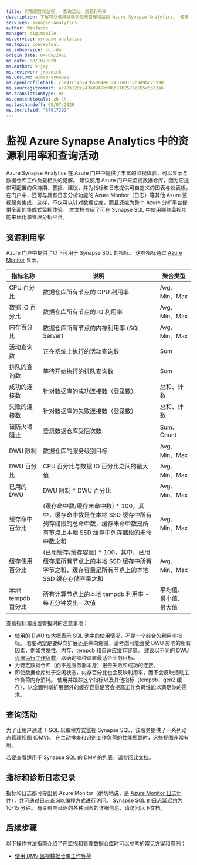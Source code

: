 ```yaml
---
title: 可管理性和监视 - 查询活动、资源利用率
description: 了解可以使用哪些功能来管理和监视 Azure Synapse Analytics。 使用 Azure 门户和动态管理视图 (DMV) 来了解数据仓库的查询活动和资源利用率。
services: synapse-analytics
author: WenJason
manager: digimobile
ms.service: synapse-analytics
ms.topic: conceptual
ms.subservice: sql-dw
origin.date: 04/09/2020
ms.date: 08/10/2020
ms.author: v-jay
ms.reviewer: jrasnick
ms.custom: azure-synapse
ms.openlocfilehash: c3e41c145247b58e4e612437e0118b949bc75590
ms.sourcegitcommit: ac70b12de243a9949bf86b81b2576e595e55b2a6
ms.translationtype: HT
ms.contentlocale: zh-CN
ms.lasthandoff: 08/07/2020
ms.locfileid: "87917292"
---
```

# <a name="monitoring-resource-utilization-and-query-activity-in-azure-synapse-analytics"></a>监视 Azure Synapse Analytics 中的资源利用率和查询活动

Azure Synapse Analytics 在 Azure 门户中提供了丰富的监视体验，可以显示与数据仓库工作负载相关的见解。 建议使用 Azure 门户来监视数据仓库，因为它提供可配置的保持期、警报、建议，并为指标和日志提供可自定义的图表与仪表板。 在门户中，还可与具有日志分析功能的 Azure Monitor（日志）等其他 Azure 监视服务集成，这样，不仅可以针对数据仓库，而且还能为整个 Azure 分析平台提供全面的集成式监视体验。 本文档介绍了可在 Synapse SQL 中使用哪些监视功能来优化和管理分析平台。

## <a name="resource-utilization"></a>资源利用率

Azure 门户中提供了以下可用于 Synapse SQL 的指标。 这些指标通过 [Azure Monitor](../../azure-monitor/platform/data-collection.md?toc=/synapse-analytics/sql-data-warehouse/toc.json&bc=/synapse-analytics/sql-data-warehouse/breadcrumb/toc.json#metrics) 显示。

| 指标名称             | 说明                                                  | 聚合类型 |
| ----------------------- | ------------------------------------------------------------ | ---------------- |
| CPU 百分比          | 数据仓库所有节点的 CPU 利用率      | Avg、Min、Max    |
| 数据 IO 百分比      | 数据仓库所有节点的 IO 利用率       | Avg、Min、Max    |
| 内存百分比       | 数据仓库所有节点的内存利用率 (SQL Server) | Avg、Min、Max   |
| 活动查询数          | 正在系统上执行的活动查询数             | Sum              |
| 排队的查询数          | 等待开始执行的排队查询数          | Sum              |
| 成功的连接数  | 针对数据库的成功连接数（登录数） | 总和、计数       |
| 失败的连接数      | 针对数据库的失败连接数（登录数） | 总和、计数       |
| 被防火墙阻止     | 登录数据仓库受阻次数     | Sum、Count       |
| DWU 限制               | 数据仓库的服务级别目标                | Avg、Min、Max    |
| DWU 百分比          | CPU 百分比与数据 IO 百分比之间的最大值        | Avg、Min、Max    |
| 已用的 DWU                | DWU 限制 * DWU 百分比                                   | Avg、Min、Max    |
| 缓存命中百分比    | (缓存命中数/缓存未命中数) * 100，其中，缓存命中数是在本地 SSD 缓存中所有列存储段的总命中数，缓存未命中数是所有节点上本地 SSD 缓存中列存储段的未命中数之和 | Avg、Min、Max    |
| 缓存使用百分比   | (已用缓存/缓存容量) * 100，其中，已用缓存是所有节点上的本地 SSD 缓存中所有字节之和，缓存容量是所有节点上的本地 SSD 缓存存储容量之和 | Avg、Min、Max    |
| 本地 tempdb 百分比 | 所有计算节点上的本地 tempdb 利用率 - 每五分钟发出一次值 | 平均值、最小值、最大值    |

查看指标和设置警报时的注意事项：

- 使用的 DWU 仅大概表示 SQL 池中的使用情况，不是一个综合的利用率指标。 若要确定是要纵向扩展还是纵向缩减，请考虑可能会受 DWU 影响的所有因素，例如并发性、内存、tempdb 和自适应缓存容量。 建议[以不同的 DWU 设置运行工作负载](sql-data-warehouse-manage-compute-overview.md#finding-the-right-size-of-data-warehouse-units)，以确定哪种设置最适合业务目标。
- 为特定数据仓库（而不是服务器本身）报告失败和成功的连接。
- 即使数据仓库处于空闲状态，内存百分比也会反映利用率，而不会反映活动工作负荷内存消耗。 使用并跟踪这个指标以及其他指标（tempdb、gen2 缓存），以全面判断扩展额外的缓存容量是否会提高工作负荷性能以满足你的需求。

## <a name="query-activity"></a>查询活动

为了让用户通过 T-SQL 以编程方式监视 Synapse SQL，该服务提供了一系列动态管理视图 (DMV)。 在主动排查和识别工作负荷的性能瓶颈时，这些视图非常有用。

若要查看适用于 Synapse SQL 的 DMV 的列表，请参阅此[文档](./sql-data-warehouse-reference-tsql-system-views.md#synapse-sql-pool-dynamic-management-views-dmvs)。 

## <a name="metrics-and-diagnostics-logging"></a>指标和诊断日志记录 

指标和日志都可导出到 Azure Monitor（确切地说，是 [Azure Monitor 日志](../../azure-monitor/log-query/log-query-overview.md?toc=/synapse-analytics/sql-data-warehouse/toc.json&bc=/synapse-analytics/sql-data-warehouse/breadcrumb/toc.json)组件），并可通过[日志查询](../../azure-monitor/log-query/get-started-portal.md?toc=/synapse-analytics/sql-data-warehouse/toc.json&bc=/synapse-analytics/sql-data-warehouse/breadcrumb/toc.json)以编程方式进行访问。 Synapse SQL 的日志延迟约为 10-15 分钟。 有关影响延迟的各种因素的详细信息，请访问以下文档。

## <a name="next-steps"></a>后续步骤

以下操作方法指南介绍了在监视和管理数据仓库时可以参考的常见方案和用例：

- [使用 DMV 监视数据仓库工作负荷](sql-data-warehouse-manage-monitor.md)
